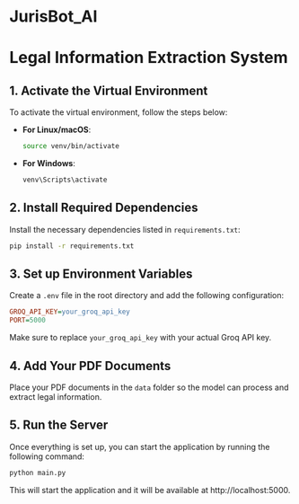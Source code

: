 # JurisBot_AI


# Legal Information Extraction System

## 1. Activate the Virtual Environment

To activate the virtual environment, follow the steps below:

- **For Linux/macOS**:
  ```bash
  source venv/bin/activate
  ```

- **For Windows**:
  ```bash
  venv\Scripts\activate
  ```

## 2. Install Required Dependencies

Install the necessary dependencies listed in `requirements.txt`:

```bash
pip install -r requirements.txt
```

## 3. Set up Environment Variables

Create a `.env` file in the root directory and add the following configuration:

```ini
GROQ_API_KEY=your_groq_api_key
PORT=5000
```

Make sure to replace `your_groq_api_key` with your actual Groq API key.

## 4. Add Your PDF Documents

Place your PDF documents in the `data` folder so the model can process and extract legal information.

## 5. Run the Server
Once everything is set up, you can start the application by running the following command:

```bash
python main.py
```
This will start the application and it will be available at http://localhost:5000.
